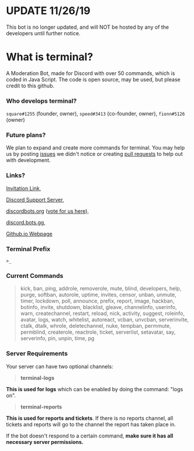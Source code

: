# UPDATE 11/26/19
This bot is no longer updated, and will NOT be hosted by any of the developers until further notice. 

# What is terminal?
A Moderation Bot, made for Discord with over 50 commands, which is coded in Java Script. The code is open source, may be used, but please credit to this github.

### Who develops terminal?
`square#1255` (founder, owner), `speed#3413` (co-founder, owner), `fionn#5126` (owner)

### Future plans?
We plan to expand and create more commands for terminal. You may help us by posting [issues](https://github.com/squareGITHUB/terminal/issues) we didn't notice or creating [pull requests](https://github.com/squareGITHUB/terminal/pulls) to help out with development.

### Links?
[Invitation Link](https://discordapp.com/oauth2/authorize?&client_id=521023036812558356&scope=bot&permissions=8), 

[Discord Support Server](https://discord.gg/4yntzpG), 

[discordbots.org](https://discordbots.org/bot/521023036812558356) ([vote for us here](https://discordbots.org/bot/521023036812558356/vote)), 

[discord.bots.gg](https://discord.bots.gg/bots/521023036812558356),

[Github.io Webpage](https://squaregithub.github.io/terminal/)

### Terminal Prefix
`>_`

### Current Commands
>kick, 
ban, 
ping,
addrole, 
removerole, 
mute, 
blind, 
developers,
help,
purge,
softban,
autorole,
uptime,
invites,
censor,
unban,
unmute,
timer,
lockdown,
poll,
announce,
prefix,
report,
image,
hackban,
botinfo,
invite,
shutdown,
blacklist,
gleave,
channelinfo,
userinfo,
warn,
createchannel,
restart,
reload,
nick,
activity,
suggest,
roleinfo,
avatar,
logs,
watch,
whitelist,
autoreact,
vcban,
unvcban,
serverinvite,
ctalk,
dtalk,
whrole,
deletechannel,
nuke,
tempban,
permmute,
permblind,
createrole,
reactrole,
ticket,
serverlist,
setavatar,
say,
serverinfo,
pin,
unpin,
time,
pg

### Server Requirements
Your server can have two optional channels:
> **terminal-logs**

**This is used for logs** which can be enabled by doing the command: "logs on". 

> **terminal-reports**

**This is used for reports and tickets**. If there is no reports channel, all tickets and reports will go to the channel the report has taken place in.

If the bot doesn't respond to a certain command, **make sure it has all necessary server permissions.**
